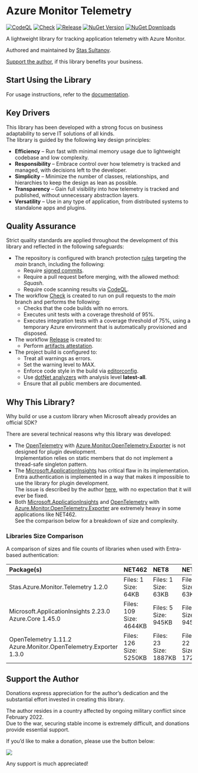 # Azure Monitor Telemetry 

[![CodeQL](https://github.com/stas-sultanov/azure-monitor-telemetry/actions/workflows/github-code-scanning/codeql/badge.svg)](https://github.com/stas-sultanov/azure-monitor-telemetry/actions/workflows/github-code-scanning/codeql)
[![Check](https://github.com/stas-sultanov/azure-monitor-telemetry/actions/workflows/check.yml/badge.svg)](https://github.com/stas-sultanov/azure-monitor-telemetry/actions/workflows/check.yml)
[![Release](https://github.com/stas-sultanov/azure-monitor-telemetry/actions/workflows/release.yml/badge.svg)](https://github.com/stas-sultanov/azure-monitor-telemetry/actions/workflows/release.yml)
[![NuGet Version](https://img.shields.io/nuget/v/Stas.Azure.Monitor.Telemetry)](https://www.nuget.org/packages/Stas.Azure.Monitor.Telemetry)
[![NuGet Downloads](https://img.shields.io/nuget/dt/Stas.Azure.Monitor.Telemetry)](https://www.nuget.org/packages/Stas.Azure.Monitor.Telemetry)

A lightweight library for tracking application telemetry with Azure Monitor.

Authored and maintained by [Stas Sultanov][linked_in_profile].

[Support the author](#support-the-author), if this library benefits your business.

## Start Using the Library

For usage instructions, refer to the [documentation](/doc/readme.md).

## Key Drivers

This library has been developed with a strong focus on business adaptability to serve IT solutions of all kinds.<br/>
The library is guided by the following key design principles:

- **Efficiency** – Run fast with minimal memory usage due to lightweight codebase and low complexity.
- **Responsibility** – Embrace control over how telemetry is tracked and managed, with decisions left to the developer.
- **Simplicity** – Minimize the number of classes, relationships, and hierarchies to keep the design as lean as possible.
- **Transparency** – Gain full visibility into how telemetry is tracked and published, without unnecessary abstraction layers.
- **Versatility** – Use in any type of application, from distributed systems to standalone apps and plugins.

## Quality Assurance

Strict quality standards are applied throughout the development of this library and reflected in the following safeguards:

- The repository is configured with branch protection [rules][github_docs_rule_sets] targeting the *main* branch, including the following:
  - Require [signed commits][github_docs_verified_commit].
  - Require a pull request before merging, with the allowed method: *Squash*.
  - Require code scanning results via [CodeQL][github_workflow_code_ql].
- The workflow [Check][github_workflow_check] is created to run on pull requests to the *main* branch and performs the following:
  - Checks that the code builds with no errors.
  - Executes unit tests with a coverage threshold of 95%.
  - Executes integration tests with a coverage threshold of 75%, using a temporary Azure environment that is automatically provisioned and disposed.
- The workflow [Release][github_workflow_release] is created to:
  - Perform [artifacts attestation][github_docs_artifact_attestations].
- The project build is configured to:
  - Treat all warnings as errors.
  - Set the warning level to MAX.
  - Enforce code style in the build via [editorconfig](/.editorconfig).
  - Use [dotNet analyzers][dot_net_analyzers] with analysis level **latest-all**.
  - Ensure that all public members are documented.

## Why This Library?

Why build or use a custom library when Microsoft already provides an official SDK?

There are several technical reasons why this library was developed:

- The [OpenTelemetry][nuget_open_telemetry] with [Azure.Monitor.OpenTelemetry.Exporter][nuget_azure_monitor_opentelemetry_exporter] is not designed for plugin development.<br/>
  Implementation relies on static members that do not implement a thread-safe singleton pattern.
- The [Microsoft.ApplicationInsights][nuget_app_insights__2_23] has critical flaw in its implementation.<br/>
  Entra authentication is implemented in a way that makes it impossible to use the library for plugin development.<br/>
  The issue is described by the author [here][app_insights_issue_auth], with no expectation that it will ever be fixed.
- Both [Microsoft.ApplicationInsights][nuget_app_insights__2_23] and [OpenTelemetry][nuget_open_telemetry] with [Azure.Monitor.OpenTelemetry.Exporter][nuget_azure_monitor_opentelemetry_exporter] are extremely heavy in some applications like NET462.<br/>
  See the comparison below for a breakdown of size and complexity.

### Libraries Size Comparison

A comparison of sizes and file counts of libraries when used with Entra-based authentication:

| **Package(s)**                                                      | **NET462**                  | **NET8**                   | **NET9**                   |
| :------------------------------------------------------------------ | :-------------------------- | :------------------------- | :------------------------- |
| Stas.Azure.Monitor.Telemetry 1.2.0                                  | Files: 1<br/>Size: 64KB     | Files: 1<br/>Size: 63KB    | Files: 1<br/>Size: 63KB    |
| Microsoft.ApplicationInsights 2.23.0<br/>Azure.Core 1.45.0          | Files: 109<br/>Size: 4644KB | Files: 5<br/>Size: 945KB   | Files: 5<br/>Size: 945KB   |
| OpenTelemetry 1.11.2<br/>Azure.Monitor.OpenTelemetry.Exporter 1.3.0 | Files: 126<br/>Size: 5250KB | Files: 23<br/>Size: 1887KB | Files: 22<br/>Size: 1728KB |

## Support the Author

Donations express appreciation for the author’s dedication and the substantial effort invested in creating this library.

The author resides in a country affected by ongoing military conflict since February 2022.<br/>
Due to the war, securing stable income is extremely difficult, and donations provide essential support.

If you’d like to make a donation, please use the button below:

[![](https://www.paypalobjects.com/en_US/i/btn/btn_donate_LG.gif)](https://www.paypal.com/cgi-bin/webscr?cmd=_s-xclick&hosted_button_id=K2DPD6J3DJ2FN)

Any support is much appreciated!

[app_insights_issue_auth]: https://github.com/microsoft/ApplicationInsights-dotnet/issues/2945
[dot_net_analyzers]: https://learn.microsoft.com/dotnet/fundamentals/code-analysis/overview
[github_docs_rule_sets]: https://docs.github.com/repositories/configuring-branches-and-merges-in-your-repository/managing-rulesets/about-rulesets
[github_docs_verified_commit]: https://docs.github.com/authentication/managing-commit-signature-verification
[github_docs_artifact_attestations]: https://docs.github.com/actions/security-for-github-actions/using-artifact-attestations
[github_workflow_code_ql]: https://github.com/stas-sultanov/azure-monitor-telemetry/actions/workflows/github-code-scanning/codeql
[github_workflow_check]: https://github.com/stas-sultanov/azure-monitor-telemetry/actions/workflows/check.yml
[github_workflow_release]: https://github.com/stas-sultanov/azure-monitor-telemetry/actions/workflows/release.yml
[linked_in_profile]: https://www.linkedin.com/in/stas-sultanov
[nuget_app_insights__2_23]: https://www.nuget.org/packages/Microsoft.ApplicationInsights/2.23.0
[nuget_azure_monitor_opentelemetry_exporter]: https://www.nuget.org/packages/Azure.Monitor.OpenTelemetry.Exporter
[nuget_open_telemetry]: https://www.nuget.org/packages/OpenTelemetry
